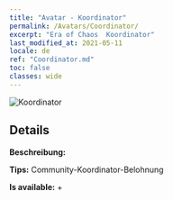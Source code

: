 ```yaml
---
title: "Avatar - Koordinator"
permalink: /Avatars/Coordinator/
excerpt: "Era of Chaos  Koordinator"
last_modified_at: 2021-05-11
locale: de
ref: "Coordinator.md"
toc: false
classes: wide
---
```

 ![Koordinator](/images/a/avatarFrame_15.png)

## Details

 **Beschreibung:**  

 **Tips:** Community-Koordinator-Belohnung 

 **Is available:**  + 

